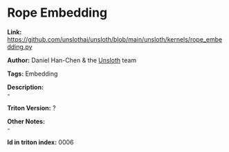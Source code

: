 # Rope Embedding

**Link:** https://github.com/unslothai/unsloth/blob/main/unsloth/kernels/rope_embedding.py

**Author:** Daniel Han-Chen & the [Unsloth](https://unsloth.ai) team

**Tags:** Embedding

**Description:** <br/>-

**Triton Version:** ?

**Other Notes:**<br/>-

**Id in triton index:** 0006
